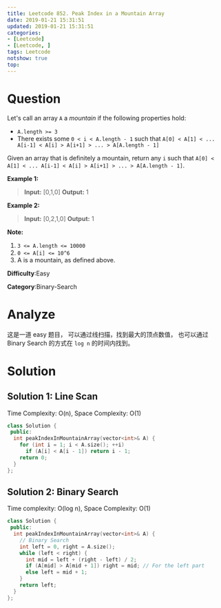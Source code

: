 ```yaml
---
title: Leetcode 852. Peak Index in a Mountain Array
date: 2019-01-21 15:31:51
updated: 2019-01-21 15:31:51
categories: 
- [Leetcode]
- [Leetcode, ]
tags: Leetcode
notshow: true
top:
---
```


# Question

Let's call an array  `A`  a  _mountain_ if the following properties hold:

- `A.length >= 3`
- There exists some  `0 < i < A.length - 1`  such that  `A[0] < A[1] < ... A[i-1] < A[i] > A[i+1] > ... > A[A.length - 1]`

Given an array that is definitely a mountain, return any `i` such that `A[0] < A[1] < ... A[i-1] < A[i] > A[i+1] > ... > A[A.length - 1]`.

**Example 1:**

> **Input:** [0,1,0]
> **Output:** 1

**Example 2:**

> **Input:** [0,2,1,0]
> **Output:** 1

**Note:**

1. `3 <= A.length <= 10000`
2. `0 <= A[i] <= 10^6`
3. A is a mountain, as defined above.

**Difficulty**:Easy

**Category**:Binary-Search

<!-- more -->

# Analyze

这是一道 easy 题目， 可以通过线扫描，找到最大的顶点数值， 也可以通过Binary Search 的方式在 `log n` 的时间内找到。

# Solution

## Solution 1: Line Scan

Time Complexity: O(n), Space Complexity: O(1)

```cpp
class Solution {
 public:
  int peakIndexInMountainArray(vector<int>& A) {
    for (int i = 1; i < A.size(); ++i)
      if (A[i] < A[i - 1]) return i - 1;
    return 0;
  }
};
```

## Solution 2: Binary Search

Time complexity: O(log n), Space Complexity: O(1)

```cpp
class Solution {
 public:
  int peakIndexInMountainArray(vector<int>& A) {
    // Binary Search
    int left = 0, right = A.size();
    while (left < right) {
      int mid = left + (right - left) / 2;
      if (A[mid] > A[mid + 1]) right = mid; // For the left part
      else left = mid + 1;
    }
    return left;
  }
};
```